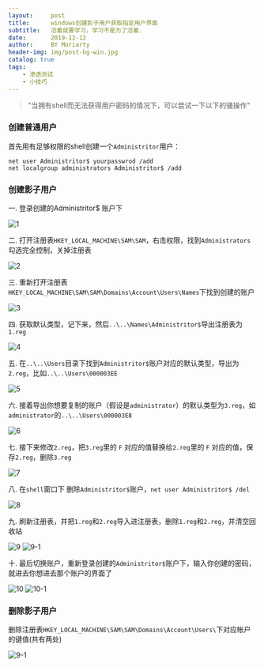 ```yaml
---
layout:     post
title:      windows创建影子用户获取指定用户界面
subtitle:   活着就要学习，学习不是为了活着.
date:       2019-12-12
author:     BY Moriarty
header-img: img/post-bg-win.jpg
catalog: true
tags:
    - 渗透测试
    - 小技巧
---
```


> "当拥有shell而无法获得用户密码的情况下，可以尝试一下以下的骚操作"

### 创建普通用户
首先用有足够权限的shell创建一个`Administritor`用户：
```
net user Administritor$ yourpasswrod /add
net localgroup administrators Administritor$ /add
```

### 创建影子用户
一. 登录创建的Administritor$ 账户下

![1](http://image.web314.top/images/shadowuser/1.jpg)

二. 打开注册表`HKEY_LOCAL_MACHINE\SAM\SAM`，右击权限，找到`Administrators`勾选完全控制，关掉注册表

![2](http://image.web314.top/images/shadowuser/2.jpg)

三. 重新打开注册表`HKEY_LOCAL_MACHINE\SAM\SAM\Domains\Account\Users\Names`下找到创建的账户

![3](http://image.web314.top/images/shadowuser/3.jpg)

四. 获取默认类型，记下来，然后`..\..\Names\Administritor$`导出注册表为`1.reg`

![4](http://image.web314.top/images/shadowuser/4.jpg)

五. 在`..\..\Users`目录下找到`Administritor$`账户对应的默认类型，导出为`2.reg`，比如`..\..\Users\000003EE`

![5](http://image.web314.top/images/shadowuser/5.jpg)

六. 接着导出你想要复制的账户（假设是`administrator`）的默认类型为`3.reg`，如`administrator`的`..\..\Users\000003E8` 

![6](http://image.web314.top/images/shadowuser/6.jpg)

七. 接下来修改`2.reg`，把`3.reg`里的 `F` 对应的值替换给`2.reg`里的 `F` 对应的值，保存`2.reg`，删除`3.reg`

![7](http://image.web314.top/images/shadowuser/7.jpg)

八. 在`shell`窗口下 删除`Administritor$`账户，`net user Administritor$ /del`

![8](http://image.web314.top/images/shadowuser/8.jpg)

九. 刷新注册表，并把`1.reg`和`2.reg`导入进注册表，删除`1.reg`和`2.reg`，并清空回收站

![9](http://image.web314.top/images/shadowuser/9.jpg)
![9-1](http://image.web314.top/images/shadowuser/9-1.jpg)

十. 最后切换账户，重新登录创建的`Administritor$`账户下，输入你创建的密码，就进去你想进去那个账户的界面了

![10](http://image.web314.top/images/shadowuser/10.jpg)
![10-1](http://image.web314.top/images/shadowuser/10-1.jpg)

### 删除影子用户
删除注册表`HKEY_LOCAL_MACHINE\SAM\SAM\Domains\Account\Users\`下对应帐户的键值(共有两处)

![9-1](http://image.web314.top/images/shadowuser/9-1.jpg)